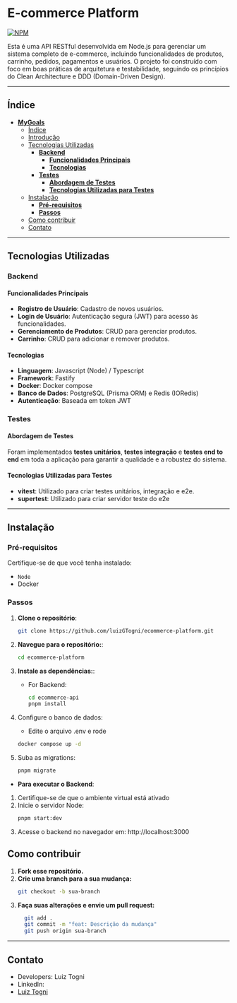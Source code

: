 # **E-commerce Platform**
[![NPM](https://img.shields.io/npm/l/react)](https://github.com/luizGTogni/ecommerce-platform/blob/main/LICENSE)

Esta é uma API RESTful desenvolvida em Node.js para gerenciar um sistema completo de e-commerce, incluindo funcionalidades de produtos, carrinho, pedidos, pagamentos e usuários.
O projeto foi construído com foco em boas práticas de arquitetura e testabilidade, seguindo os princípios do Clean Architecture e DDD (Domain-Driven Design).

---

## Índice

- [**MyGoals**](#mygoals)
  - [Índice](#índice)
  - [Introdução](#introdução)
  - [Tecnologias Utilizadas](#tecnologias-utilizadas)
    - [**Backend**](#backend)
      - [**Funcionalidades Principais**](#funcionalidades-principais)
      - [**Tecnologias**](#tecnologias)
    - [**Testes**](#testes)
      - [**Abordagem de Testes**](#abordagem-de-testes)
      - [**Tecnologias Utilizadas para Testes**](#tecnologias-utilizadas-para-testes)
  - [Instalação](#instalação)
    - [**Pré-requisitos**](#pré-requisitos)
    - [**Passos**](#passos)
  - [Como contribuir](#como-contribuir)
  - [Contato](#contato)

---

## Tecnologias Utilizadas

### **Backend**

#### **Funcionalidades Principais**

- **Registro de Usuário**: Cadastro de novos usuários.
- **Login de Usuário**: Autenticação segura (JWT) para acesso às funcionalidades.
- **Gerenciamento de Produtos**: CRUD para gerenciar produtos.
- **Carrinho**: CRUD para adicionar e remover produtos.

#### **Tecnologias**

- **Linguagem**: Javascript (Node) / Typescript
- **Framework**: Fastify
- **Docker**: Docker compose
- **Banco de Dados**: PostgreSQL (Prisma ORM) e Redis (IORedis)
- **Autenticação**: Baseada em token JWT

### **Testes**
#### **Abordagem de Testes**
Foram implementados **testes unitários**, **testes integração** e **testes end to end** em toda a aplicação para garantir a qualidade e a robustez do sistema.
#### **Tecnologias Utilizadas para Testes**
- **vitest**: Utilizado para criar testes unitários, integração e e2e.
- **supertest**: Utilizado para criar servidor teste do e2e

---

## Instalação

### **Pré-requisitos**
Certifique-se de que você tenha instalado:
- `Node`
- Docker

### **Passos**

1. **Clone o repositório**:
   ```bash
   git clone https://github.com/luizGTogni/ecommerce-platform.git
    ```

2. **Navegue para o repositório:**:

   ```bash
   cd ecommerce-platform
   ```

3. **Instale as dependências:**:

   - For Backend:

     ```bash
     cd ecommerce-api
     pnpm install
     ```
    
4. Configure o banco de dados:
      - Edite o arquivo .env e rode 
      ```bash
      docker compose up -d
      ```
5. Suba as migrations:
    ```bash
    pnpm migrate
    ```

- **Para executar o Backend**:
1. Certifique-se de que o ambiente virtual está ativado
2. Inicie o servidor Node:
    ```bash
    pnpm start:dev
    ```
3. Acesse o backend no navegador em: http://localhost:3000
  

## Como contribuir
1. **Fork esse repositório.**
2. **Crie uma branch para a sua mudança:**
   ```bash
   git checkout -b sua-branch
   ```
3. **Faça suas alterações e envie um pull request:**
   ```bash
     git add .
     git commit -m "feat: Descrição da mudança"
     git push origin sua-branch
   ```
---

## Contato
- Developers: Luiz Togni
- LinkedIn:
- [Luiz Togni](https://www.linkedin.com/in/luizgustavotogni/)
